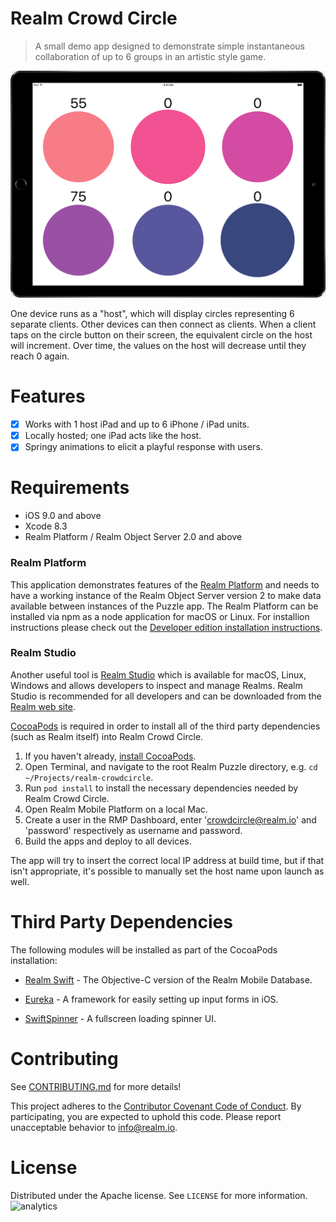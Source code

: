 # Realm Crowd Circle
> A small demo app designed to demonstrate simple instantaneous collaboration of up to 6 groups in an artistic style game.

![CrowdCircle](screenshot.jpg)

One device runs as a "host", which will display circles representing 6 separate clients. Other devices can then connect as clients.
When a client taps on the circle button on their screen, the equivalent circle on the host will increment.
Over time, the values on the host will decrease until they reach 0 again.

# Features
- [x] Works with 1 host iPad and up to 6 iPhone / iPad units.
- [x] Locally hosted; one iPad acts like the host.
- [x] Springy animations to elicit a playful response with users.

# Requirements

- iOS 9.0 and above
- Xcode 8.3
- Realm Platform / Realm Object Server 2.0 and above

### Realm Platform

This application demonstrates features of the [Realm Platform](https://realm.io/products/realm-platform/) and needs to have a working instance of the Realm Object Server version 2 to make data available between instances of the Puzzle app. The Realm Platform can be installed via npm as a node application for macOS or Linux. For installion instructions please check out the [Developer edition installation instructions](https://realm.io/docs/get-started/installation/developer-edition/).

### Realm Studio
Another useful tool is [Realm Studio](https://realm.io/products/realm-studio/) which is available for macOS, Linux, Windows and allows developers to inspect and manage Realms. Realm Studio is recommended for all developers and can be downloaded from the [Realm web site](https://realm.io/products/realm-studio/).

[CocoaPods](http://cocoapods.org/) is required in order to install all of the third party dependencies (such as Realm itself) into Realm Crowd Circle.

1. If you haven't already, [install CocoaPods](https://guides.cocoapods.org/using/getting-started.html).
2. Open Terminal, and navigate to the root Realm Puzzle directory, e.g. `cd ~/Projects/realm-crowdcircle`.
3. Run `pod install` to install the necessary dependencies needed by Realm Crowd Circle.
4. Open Realm Mobile Platform on a local Mac.
5. Create a user in the RMP Dashboard, enter 'crowdcircle@realm.io' and 'password' respectively as username and password.
6. Build the apps and deploy to all devices.

The app will try to insert the correct local IP address at build time, but if that isn't appropriate, it's possible to manually set the host name upon launch as well.

# Third Party Dependencies

The following modules will be installed as part of the CocoaPods installation:

- [Realm Swift](https://realm.io) - The Objective-C version of the Realm Mobile Database.

- [Eureka](https://github.com/xmartlabs/Eureka) - A framework for easily setting up input forms in iOS.

- [SwiftSpinner](https://github.com/TimOliver/SwiftSpinner) - A fullscreen loading spinner UI.

# Contributing

See [CONTRIBUTING.md](CONTRIBUTING.md) for more details!

This project adheres to the [Contributor Covenant Code of Conduct](https://realm.io/conduct/). By participating, you are expected to uphold this code. Please report unacceptable behavior to [info@realm.io](mailto:info@realm.io).

# License

Distributed under the Apache license. See ``LICENSE`` for more information.
![analytics](https://ga-beacon.appspot.com/UA-50247013-2/realm-crowdcircle/README?pixel)
